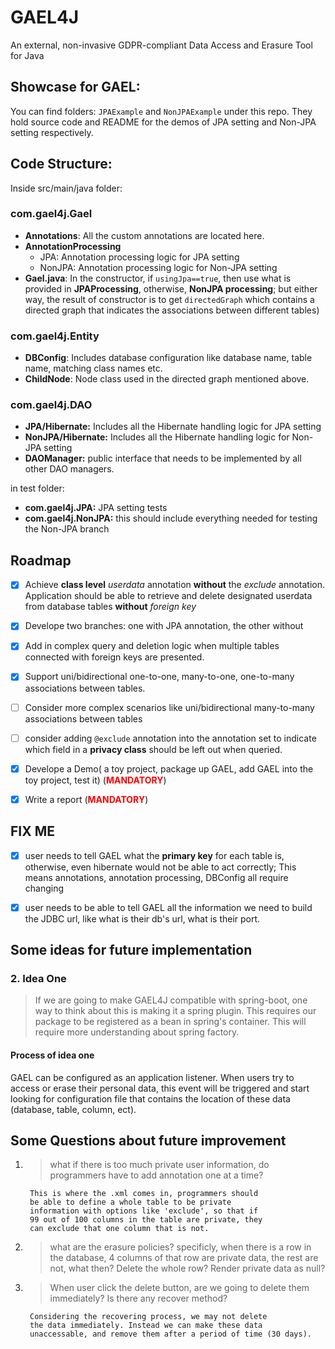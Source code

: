 # GAEL4J
An external, non-invasive GDPR-compliant Data Access and Erasure Tool for Java

## Showcase for GAEL:

You can find folders: ```JPAExample``` and ```NonJPAExample``` under this repo. They hold source code and README for the demos of JPA setting and Non-JPA setting respectively.

## Code Structure:
Inside src/main/java folder:
### com.gael4j.Gael
  - **Annotations**: All the custom annotations are located here.  
  - **AnnotationProcessing**
    - JPA: Annotation processing logic for JPA setting
    - NonJPA: Annotation processing logic for Non-JPA setting
  - **Gael.java**: In the constructor, if ```usingJpa==true```, then use what is provided in **JPAProcessing**, otherwise, **NonJPA processing**; but either way, the result of constructor is to get ```directedGraph``` which contains a directed graph that indicates the associations between different tables)
 

### com.gael4j.Entity
  - **DBConfig**: Includes database configuration like database name, table name, matching class names etc.
  - **ChildNode**: Node class used in the directed graph mentioned above.

### com.gael4j.DAO
  - **JPA/Hibernate:** Includes all the Hibernate handling logic for JPA setting
  - **NonJPA/Hibernate:** Includes all the Hibernate handling logic for Non-JPA setting
  - **DAOManager:** public interface that needs to be implemented by all other DAO managers.

in test folder:

- **com.gael4j.JPA:** JPA setting tests
- **com.gael4j.NonJPA:** this should include everything needed for testing the Non-JPA branch

## Roadmap

- [x] Achieve **class level** *userdata* annotation **without** the *exclude* annotation. Application should be able to retrieve and delete designated userdata from database tables **without** *foreign key*

- [x] Develope two branches: one with JPA annotation, the other without
- [x] Add in complex query and deletion logic when multiple tables connected with foreign keys are presented.
- [x] Support uni/bidirectional one-to-one, many-to-one, one-to-many associations between tables. 
- [ ] Consider more complex scenarios like uni/bidirectional many-to-many associations between tables
- [ ] consider adding ```@exclude``` annotation into the annotation set to indicate which field in a **privacy class** should be left out when queried.
- [x] Develope a Demo( a toy project, package up GAEL, add GAEL into the toy project, test it) (<b><span style="color:red" >MANDATORY</span></b>)
- [x] Write a report (<b><span style="color:red" >MANDATORY</span></b>)


## FIX ME
- [x] user needs to tell GAEL what the **primary key** for each table is, otherwise, even hibernate would not be able to act correctly; This means annotations, annotation processing, DBConfig all require changing
- [x] user needs to be able to tell GAEL all the information we need to build the JDBC url, like what is their db's url, what is their port.

   
## Some ideas for future implementation

### 2. Idea One
> If we are going to make GAEL4J compatible with spring-boot, one way to think about this is making it a spring plugin.
> This requires our package to be registered as a bean in spring's container. This will require more understanding about spring factory.

#### Process of idea one
GAEL can be configured as an application listener. When users try to access or erase their personal data, this event will be 
triggered and start looking for configuration file that contains the location of these data (database, table, column, ect).


## Some Questions about future improvement

1. > what if there is too much private user information, do programmers have to add annotation one at a time?

        This is where the .xml comes in, programmers should
        be able to define a whole table to be private 
        information with options like 'exclude', so that if
        99 out of 100 columns in the table are private, they
        can exclude that one column that is not.

2. > what are the erasure policies? specificly, when there is a row in the database, 4 columns of that row are private data, the rest are not, what then? Delete the whole row? Render private data as null?
      
3. > When user click the delete button, are we going to delete them immediately? Is there any recover method?
                
        Considering the recovering process, we may not delete
        the data immediately. Instead we can make these data 
        unaccessable, and remove them after a period of time (30 days).



